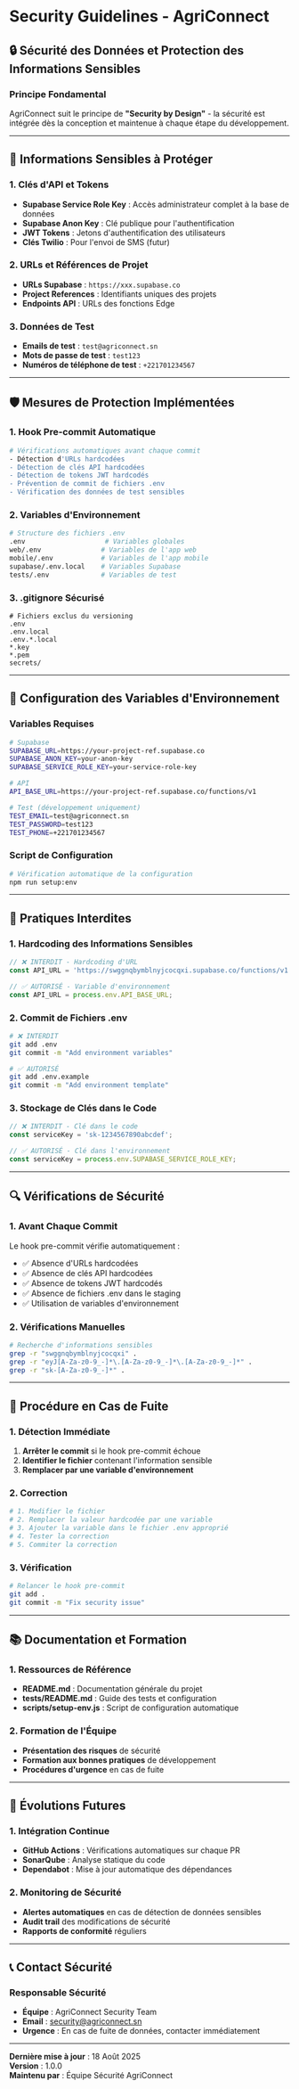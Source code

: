 # Security Guidelines - AgriConnect

## 🔒 **Sécurité des Données et Protection des Informations Sensibles**

### **Principe Fondamental**
AgriConnect suit le principe de **"Security by Design"** - la sécurité est intégrée dès la conception et maintenue à chaque étape du développement.

---

## 🚨 **Informations Sensibles à Protéger**

### **1. Clés d'API et Tokens**
- **Supabase Service Role Key** : Accès administrateur complet à la base de données
- **Supabase Anon Key** : Clé publique pour l'authentification
- **JWT Tokens** : Jetons d'authentification des utilisateurs
- **Clés Twilio** : Pour l'envoi de SMS (futur)

### **2. URLs et Références de Projet**
- **URLs Supabase** : `https://xxx.supabase.co`
- **Project References** : Identifiants uniques des projets
- **Endpoints API** : URLs des fonctions Edge

### **3. Données de Test**
- **Emails de test** : `test@agriconnect.sn`
- **Mots de passe de test** : `test123`
- **Numéros de téléphone de test** : `+221701234567`

---

## 🛡️ **Mesures de Protection Implémentées**

### **1. Hook Pre-commit Automatique**
```bash
# Vérifications automatiques avant chaque commit
- Détection d'URLs hardcodées
- Détection de clés API hardcodées
- Détection de tokens JWT hardcodés
- Prévention de commit de fichiers .env
- Vérification des données de test sensibles
```

### **2. Variables d'Environnement**
```bash
# Structure des fichiers .env
.env                    # Variables globales
web/.env               # Variables de l'app web
mobile/.env            # Variables de l'app mobile
supabase/.env.local    # Variables Supabase
tests/.env             # Variables de test
```

### **3. .gitignore Sécurisé**
```gitignore
# Fichiers exclus du versioning
.env
.env.local
.env.*.local
*.key
*.pem
secrets/
```

---

## 🔧 **Configuration des Variables d'Environnement**

### **Variables Requises**
```bash
# Supabase
SUPABASE_URL=https://your-project-ref.supabase.co
SUPABASE_ANON_KEY=your-anon-key
SUPABASE_SERVICE_ROLE_KEY=your-service-role-key

# API
API_BASE_URL=https://your-project-ref.supabase.co/functions/v1

# Test (développement uniquement)
TEST_EMAIL=test@agriconnect.sn
TEST_PASSWORD=test123
TEST_PHONE=+221701234567
```

### **Script de Configuration**
```bash
# Vérification automatique de la configuration
npm run setup:env
```

---

## 🚫 **Pratiques Interdites**

### **1. Hardcoding des Informations Sensibles**
```typescript
// ❌ INTERDIT - Hardcoding d'URL
const API_URL = 'https://swggnqbymblnyjcocqxi.supabase.co/functions/v1';

// ✅ AUTORISÉ - Variable d'environnement
const API_URL = process.env.API_BASE_URL;
```

### **2. Commit de Fichiers .env**
```bash
# ❌ INTERDIT
git add .env
git commit -m "Add environment variables"

# ✅ AUTORISÉ
git add .env.example
git commit -m "Add environment template"
```

### **3. Stockage de Clés dans le Code**
```typescript
// ❌ INTERDIT - Clé dans le code
const serviceKey = 'sk-1234567890abcdef';

// ✅ AUTORISÉ - Clé dans l'environnement
const serviceKey = process.env.SUPABASE_SERVICE_ROLE_KEY;
```

---

## 🔍 **Vérifications de Sécurité**

### **1. Avant Chaque Commit**
Le hook pre-commit vérifie automatiquement :
- ✅ Absence d'URLs hardcodées
- ✅ Absence de clés API hardcodées
- ✅ Absence de tokens JWT hardcodés
- ✅ Absence de fichiers .env dans le staging
- ✅ Utilisation de variables d'environnement

### **2. Vérifications Manuelles**
```bash
# Recherche d'informations sensibles
grep -r "swggnqbymblnyjcocqxi" .
grep -r "eyJ[A-Za-z0-9_-]*\.[A-Za-z0-9_-]*\.[A-Za-z0-9_-]*" .
grep -r "sk-[A-Za-z0-9_-]*" .
```

---

## 🚨 **Procédure en Cas de Fuite**

### **1. Détection Immédiate**
1. **Arrêter le commit** si le hook pre-commit échoue
2. **Identifier le fichier** contenant l'information sensible
3. **Remplacer par une variable d'environnement**

### **2. Correction**
```bash
# 1. Modifier le fichier
# 2. Remplacer la valeur hardcodée par une variable
# 3. Ajouter la variable dans le fichier .env approprié
# 4. Tester la correction
# 5. Commiter la correction
```

### **3. Vérification**
```bash
# Relancer le hook pre-commit
git add .
git commit -m "Fix security issue"
```

---

## 📚 **Documentation et Formation**

### **1. Ressources de Référence**
- **README.md** : Documentation générale du projet
- **tests/README.md** : Guide des tests et configuration
- **scripts/setup-env.js** : Script de configuration automatique

### **2. Formation de l'Équipe**
- **Présentation des risques** de sécurité
- **Formation aux bonnes pratiques** de développement
- **Procédures d'urgence** en cas de fuite

---

## 🔮 **Évolutions Futures**

### **1. Intégration Continue**
- **GitHub Actions** : Vérifications automatiques sur chaque PR
- **SonarQube** : Analyse statique du code
- **Dependabot** : Mise à jour automatique des dépendances

### **2. Monitoring de Sécurité**
- **Alertes automatiques** en cas de détection de données sensibles
- **Audit trail** des modifications de sécurité
- **Rapports de conformité** réguliers

---

## 📞 **Contact Sécurité**

### **Responsable Sécurité**
- **Équipe** : AgriConnect Security Team
- **Email** : security@agriconnect.sn
- **Urgence** : En cas de fuite de données, contacter immédiatement

---

**Dernière mise à jour** : 18 Août 2025  
**Version** : 1.0.0  
**Maintenu par** : Équipe Sécurité AgriConnect
